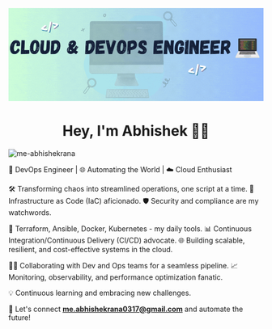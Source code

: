 <p align="center"> <img src="./images/baaner.gif" alt="me-abhishekrana" /> </p>

<h1 align="center">Hey, I'm Abhishek 👨‍💻</h1>
<p align="left"> <img src="https://komarev.com/ghpvc/?username=me-abhishekrana&label=Profile%20views&color=0b64b7&style=flat" alt="me-abhishekrana" /> </p>

🚀 DevOps Engineer | 🌐 Automating the World | ☁️ Cloud Enthusiast

🛠️ Transforming chaos into streamlined operations, one script at a time.
🧰 Infrastructure as Code (IaC) aficionado.
🛡️ Security and compliance are my watchwords.

🔧 Terraform, Ansible, Docker, Kubernetes - my daily tools.
📊 Continuous Integration/Continuous Delivery (CI/CD) advocate.
🌐 Building scalable, resilient, and cost-effective systems in the cloud.

👷‍♀️ Collaborating with Dev and Ops teams for a seamless pipeline.
📈 Monitoring, observability, and performance optimization fanatic.

💡 Continuous learning and embracing new challenges.

📧 Let's connect **me.abhishekrana0317@gmail.com** and automate the future!
